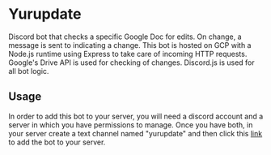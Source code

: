 # Yurupdate
Discord bot that checks a specific Google Doc for edits. On change, a message is sent to indicating a change. This bot is hosted on GCP with a Node.js runtime using Express to take care of incoming HTTP requests. Google's Drive API is used for checking of changes. Discord.js is used for all bot logic. 

## Usage
In order to add this bot to your server, you will need a discord account and a server in which you have permissions to manage. Once you have both, in your server create a text channel named "yurupdate" and then click this [link](https://discord.com/api/oauth2/authorize?client_id=714986525607198802&permissions=199680&scope=bot) to add the bot to your server.
